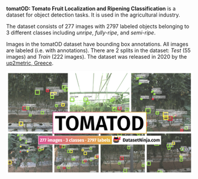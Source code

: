 **tomatOD: Tomato Fruit Localization and Ripening Classification** is a dataset for object detection tasks. It is used in the agricultural industry. 

The dataset consists of 277 images with 2797 labeled objects belonging to 3 different classes including *unripe*, *fully-ripe*, and *semi-ripe*.

Images in the tomatOD dataset have bounding box annotations. All images are labeled (i.e. with annotations). There are 2 splits in the dataset: *Test* (55 images) and *Train* (222 images). The dataset was released in 2020 by the [up2metric, Greece](http://www.up2metric.com/computer-vision-ai/).

<img src="https://github.com/dataset-ninja/tomatOD/raw/main/visualizations/poster.png">

